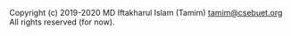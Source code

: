 Copyright (c) 2019-2020 MD Iftakharul Islam (Tamim) <tamim@csebuet.org>
All rights reserved (for now).
